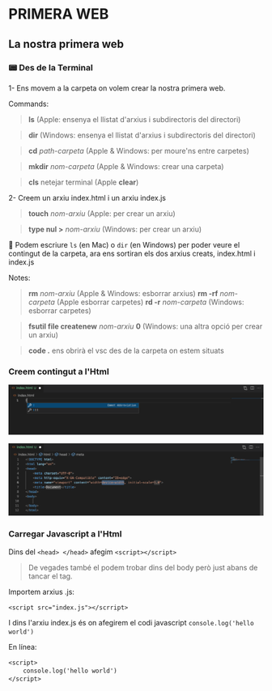 # PRIMERA WEB

## **La nostra primera web**

### 📟 Des de la Terminal

1- Ens movem a la carpeta on volem crear la nostra primera web.

Commands:

> **ls** (Apple: ensenya el llistat d'arxius i subdirectoris del directori)

> **dir** (Windows: ensenya el llistat d'arxius i subdirectoris del directori)

> **cd** *path-carpeta* (Apple & Windows: per moure'ns entre carpetes)

> **mkdir** *nom-carpeta* (Apple & Windows: crear una carpeta)

> **cls** netejar terminal (Apple **clear**)

2- Creem un arxiu index.html i un arxiu index.js

> **touch** *nom-arxiu* (Apple: per crear un arxiu)

> **type nul >** *nom-arxiu* (Windows: per crear un arxiu)

🚨 Podem escriure ```ls``` (en Mac) o ```dir``` (en Windows) per poder veure el contingut de la carpeta, ara ens sortiran els dos arxius creats, index.html i index.js

Notes:

> **rm** *nom-arxiu* (Apple & Windows: esborrar arxius)
> **rm -rf** *nom-carpeta* (Apple esborrar carpetes)
> **rd -r** *nom-carpeta* (Windows: esborrar carpetes)

> **fsutil file createnew** *nom-arxiu* **0** (Windows: una altra opció per crear un arxiu)

> **code .** ens obrirà el vsc des de la carpeta on estem situats

### Creem contingut a l'Html

![Exemple de com crear el contingut en un arxiu Html](./primer-html.png)

![Exemple de com crear el contingut en un arxiu Html](./primer-html-sintaxi.png)

### Carregar Javascript a l'Html

Dins del ```<head> </head>``` afegim ```<script></script>```

> De vegades també el podem trobar dins del body però just abans de tancar el tag.

Importem arxius .js:
```
<script src="index.js"></scrript>
```

I dins l'arxiu index.js és on afegirem el codi javascript ```console.log('hello world')```

En línea: 
```
<script>
    console.log('hello world')
</script>
```
